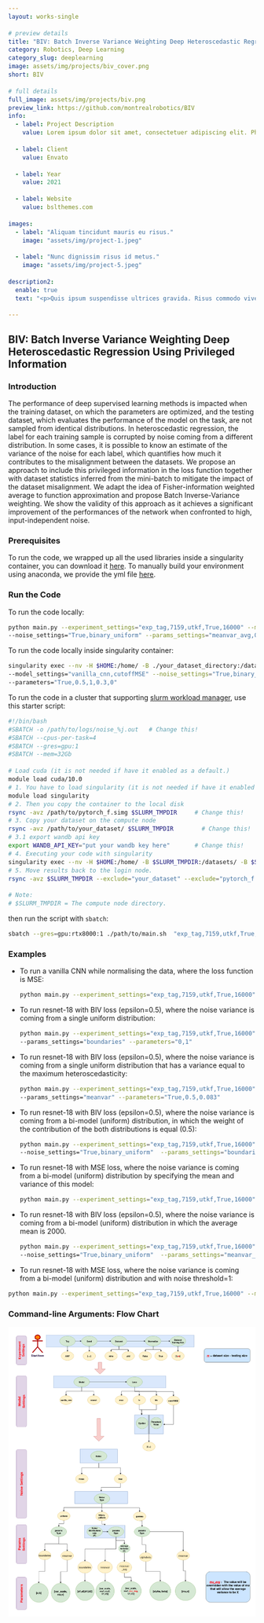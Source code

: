 ```yaml
---
layout: works-single

# preview details
title: "BIV: Batch Inverse Variance Weighting Deep Heteroscedastic Regression"
category: Robotics, Deep Learning
category_slug: deeplearning
image: assets/img/projects/biv_cover.png
short: BIV

# full details
full_image: assets/img/projects/biv.png
preview_link: https://github.com/montrealrobotics/BIV
info:
  - label: Project Description
    value: Lorem ipsum dolor sit amet, consectetuer adipiscing elit. Phasellus hendrerit. Pellentesque aliquet nibh nec urna.

  - label: Client
    value: Envato

  - label: Year
    value: 2021

  - label: Website
    value: bslthemes.com

images:
  - label: "Aliquam tincidunt mauris eu risus."
    image: "assets/img/project-1.jpeg"

  - label: "Nunc dignissim risus id metus."
    image: "assets/img/project-5.jpeg"

description2:
  enable: true
  text: "<p>Quis ipsum suspendisse ultrices gravida. Risus commodo viverra maecenas accumsan lacus vel facilisis. Maecenas tempus, tellus eget condimentum rhoncus, sem quam semper libero, sit amet adipiscing sem neque sed ipsum. Class aptent taciti sociosqu ad litora torquent per conubia nostra, per inceptos hymenaeos.</p>"

---
```


## BIV: Batch Inverse Variance Weighting Deep Heteroscedastic Regression Using Privileged Information

### Introduction

The performance of deep supervised learning methods is impacted when the training dataset, on which the parameters are optimized, and the testing dataset, which evaluates the performance of the model on the task, are not sampled from identical distributions. In heteroscedastic regression, the label for each training sample is corrupted by noise coming from a different distribution.  In some cases, it is possible to know an estimate of the variance of the noise for each label, which quantifies how much it contributes to the misalignment between the datasets. We propose an approach to include this privileged information in the loss function together with dataset statistics inferred from the mini-batch to mitigate the impact of the dataset misalignment. We adapt the idea of Fisher-information weighted average to function approximation and propose Batch Inverse-Variance weighting. We show the validity of this approach as it achieves a significant improvement of the performances of the network when confronted to high, input-independent noise. 

### Prerequisites

To run the code, we wrapped up all the used libraries inside a singularity container, you can download it [here](https://drive.google.com/file/d/1I17AjFeC7GULokpb1_NkBdbXqX2LHT66/view?usp=sharing). To manually build your environment using anaconda, we provide the yml file [here](https://github.com/montrealrobotics/Adaptable-RL-via-IV-update/blob/master/env.yml). 

### Run the Code

To run the code locally:

```bash
python main.py --experiment_settings="exp_tag,7159,utkf,True,16000" --model_settings="vanilla_cnn,cutoffMSE"
--noise_settings="True,binary_uniform" --params_settings="meanvar_avg,0.5,3000" --parameters="True,0.5,1,0.3,0"
```

To run the code locally inside singularity container:

```bash
singularity exec --nv -H $HOME:/home/ -B ./your_dataset_directory:/datasets/ -B ./your_outputs_directory:/final_outps/ ./your_environments_directory/pytorch_f.simg python /path/to/main.py  --experiment_settings="exp_tag,7159,utkf,True,16000" 
--model_settings="vanilla_cnn,cutoffMSE" --noise_settings="True,binary_uniform" --params_settings="meanvar_avg,0.5,3000"
--parameters="True,0.5,1,0.3,0"
```

To run the code in a cluster that supporting [slurm workload manager](https://slurm.schedmd.com/), use this starter script:

```bash
#!/bin/bash
#SBATCH -o /path/to/logs/noise_%j.out   # Change this!
#SBATCH --cpus-per-task=4  
#SBATCH --gres=gpu:1        
#SBATCH --mem=32Gb    

# Load cuda (it is not needed if have it enabled as a default.)
module load cuda/10.0    
# 1. You have to load singularity (it is not needed if have it enabled as a default.)
module load singularity   
# 2. Then you copy the container to the local disk
rsync -avz /path/to/pytorch_f.simg $SLURM_TMPDIR     # Change this!
# 3. Copy your dataset on the compute node
rsync -avz /path/to/your_dataset/ $SLURM_TMPDIR        # Change this!
# 3.1 export wandb api key
export WANDB_API_KEY="put your wandb key here"       # Change this!
# 4. Executing your code with singularity
singularity exec --nv -H $HOME:/home/ -B $SLURM_TMPDIR:/datasets/ -B $SLURM_TMPDIR:/final_outps/  $SLURM_TMPDIR/pytorch_f.simg python /path/to/main.py --experiment_settings=$1 --model_settings=$2 --noise_settings=$3 --params_settings=${4-"None"}  --parameters=${5-"None"}
# 5. Move results back to the login node.
rsync -avz $SLURM_TMPDIR --exclude="your_dataset" --exclude="pytorch_f.simg"  /path/to/outputs  # Change this!

# Note:
# $SLURM_TMPDIR = The compute node directory.
```

then run the script with ```sbatch```:

```bash
sbatch --gres=gpu:rtx8000:1 ./path/to/main.sh  "exp_tag,7159,utkf,True,16000" "vanilla_cnn,cutoffMSE" "True,binary_uniform" "meanvar_avg,0.5,3000" "True,0.5,1,0.3,0"
```



### Examples

- To run a vanilla CNN while normalising the data, where the loss function is MSE:

  ```bash
  python main.py --experiment_settings="exp_tag,7159,utkf,True,16000" --model_settings="vanilla_cnn,mse,0.5" --noise_settings="False" 
  ```

- To run resnet-18 with BIV loss (epsilon=0.5), where the noise variance is coming from a single uniform distribution:

  ```bash
  python main.py --experiment_settings="exp_tag,7159,utkf,True,16000" --model_settings="resnet,biv,0.5" --noise_settings="True,uniform" 
  --params_settings="boundaries" --parameters="0,1"
  ```

- To run resnet-18 with BIV loss (epsilon=0.5), where the noise variance is coming from a single uniform distribution that has a variance equal to the maximum heteroscedasticity:

  ```bash
  python main.py --experiment_settings="exp_tag,7159,utkf,True,16000" --model_settings="resnet,biv,0.5" --noise_settings="True,uniform" 
  --params_settings="meanvar" --parameters="True,0.5,0.083"
  ```
  
- To run resnet-18 with BIV loss (epsilon=0.5), where the noise variance is coming from a bi-model (uniform) distribution, in which the weight of the contribution of the both distributions is equal (0.5):

  ```bash
  python main.py --experiment_settings="exp_tag,7159,utkf,True,16000" --model_settings="resnet,biv,0.5" 
  --noise_settings="True,binary_uniform"  --params_settings="boundaries,0.5" --parameters="0,1,1,4"
  ```
  
- To run resnet-18 with MSE loss, where the noise variance is coming from a bi-model (uniform) distribution by specifying the mean and variance of this model:

  ```bash
  python main.py --experiment_settings="exp_tag,7159,utkf,True,16000" --model_settings="resnet,mse" --noise_settings="True,binary_uniform"  --params_settings="meanvar,0.5" --parameters="False,0.5,1,0.083,0"
  ```
  
- To run resnet-18 with BIV loss (epsilon=0.5), where the noise variance is coming from a bi-model (uniform) distribution in which the average mean is 2000.

  ```bash
  python main.py --experiment_settings="exp_tag,7159,utkf,True,16000" --model_settings="resnet,biv,0.5" 
  --noise_settings="True,binary_uniform"  --params_settings="meanvar_avg,0.5,2000" --parameters="False,0.5,1,0.083,0"
  ```
  
-  To run resnet-18 with MSE loss, where the noise variance is coming from a bi-model (uniform) distribution and with noise threshold=1:

  ```bash
  python main.py --experiment_settings="exp_tag,7159,utkf,True,16000" --model_settings="resnet,cutoffMSE,1" --noise_settings="True,binary_uniform" --params_settings="meanvar_avg,0.5,2000" --parameters="False,0.5,1,0.08,0"
  ```





### Command-line Arguments: Flow Chart

![](/assets/img/projects/biv_args.png)


